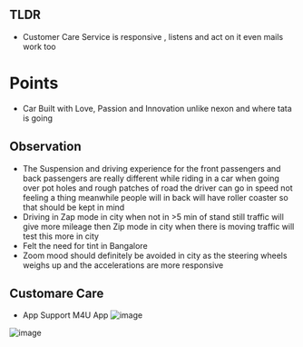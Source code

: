 ## TLDR 
- Customer Care Service is responsive , listens and act on it even mails work too 


# Points 
- Car Built with Love, Passion and Innovation unlike nexon and where tata is going




## Observation 

- The Suspension and driving experience for the front passengers and back passengers are really different while riding in a car when going over pot holes and rough patches of road the driver can go in speed not feeling a thing meanwhile people will in back will have roller coaster so that should be kept in mind
- Driving in Zap mode in city when not in >5  min  of stand still traffic will give more mileage then Zip mode in city when there is moving traffic will test this more in city
- Felt the need for tint in Bangalore
- Zoom mood should definitely be avoided in city as the steering wheels weighs up and the accelerations are more responsive
  
## Customare Care

- App Support M4U App
![image](https://github.com/user-attachments/assets/4bd43823-3f31-4f00-85f1-2f7b6cab4d00)

![image](https://github.com/user-attachments/assets/b4f28ad2-f64f-46b3-aa35-0acc9214132b)

